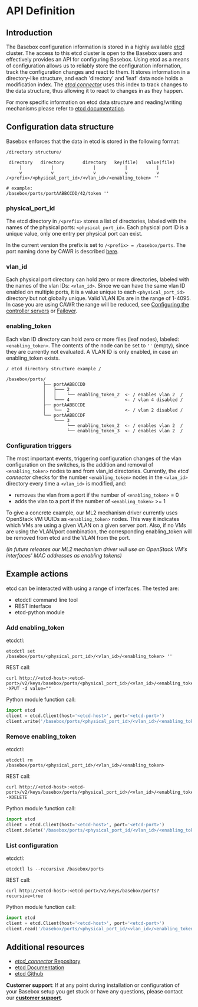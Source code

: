 # API Definition

## Introduction
The Basebox configuration information is stored in a highly available [etcd][etcd_gh] cluster.
The access to this etcd cluster is open to the Basebox users and effectively provides an API for configuring Basebox.
Using etcd as a means of configuration allows us to reliably store the configuration information, track the configuration changes and react to them.
It stores information in a directory-like structure, and each 'directory' and 'leaf' data node holds a modification index.
The *[etcd connector][etcd_connector]* uses this index to track changes to the data structure, thus allowing it to react to changes in as they happen.

For more specific information on etcd data structure and reading/writing mechanisms please refer to [etcd documentation][etcd_docs].

## Configuration data structure
Basebox enforces that the data in etcd is stored in the following format:

```text
/directory structure/

 directory   directory       directory   key(file)   value(file)
     |           |               |           |           |
     v           v               v           v           v
/<prefix>/<physical_port_id>/<vlan_id>/<enabling_token> ''

# example:
/basebox/ports/portAABBCCDD/42/token ''
```
### physical_port_id
The etcd directory in `/<prefix>` stores a list of directories, labeled with the names of the physical ports: `<physical_port_id>`. Each physical port ID is a unique value, only one entry per physical port can exist.

In the current version the prefix is set to `/<prefix> = /basebox/ports`. The port naming done by CAWR is described [here](introduction_cawr.html#port-mapping).

### vlan_id
Each physical port directory can hold zero or more directories, labeled with the names of the vlan IDs: `<vlan_id>`. Since we can have the same vlan ID enabled on multiple ports, it is a value unique to each `<physical_port_id>` directory but not globally unique. Valid VLAN IDs are in the range of 1-4095. In case you are using CAWR the range will be reduced, see [Configuring the controller servers](setup_physical.html#configuring-the-controller-servers) or [Failover](introduction_cawr.html#failover).

### enabling_token
Each vlan ID directory can hold zero or more files (leaf nodes), labeled: `<enabling_token>`. The contents of the node can be set to `''` (empty), since they are currently not evaluated. A VLAN ID is only enabled, in case an enabling_token exists.

```text
/ etcd directory structure example /

/basebox/ports/
              ├── portAABBCCDD
              │   ├─── 2
              │   │    └── enabling_token_2  <- / enables vlan 2  /
              │   └─── 4                     <- / vlan 4 disabled /
              ├── portAABBCCDE
              │   └──  2                     <- / vlan 2 disabled /
              └── portAABBCCDF
                  └─── 3
                       └── enabling_token_2  <- / enables vlan 2  /
                       └── enabling_token_3  <- / enables vlan 2  /

```

### Configuration triggers
The most important events, triggering configuration changes of the vlan configuration on the switches, is the addition and removal of `<enabling_token>` nodes to and from vlan_id directories. Currently, the *etcd connector* checks for the number `<enabling_token>` nodes in the `<vlan_id>` directory every time a `<vlan_id>` is modified, and:
* removes the vlan from a port if the number of `<enabling_token>` = 0
* adds the vlan to a port if the number of `<enabling_token>` >= 1

To give a concrete example, our ML2 mechanism driver currently uses OpenStack VM UUIDs as `<enabling_token>` nodes. This way it indicates which VMs are using a given VLAN on a given server port. Also, if no VMs are using the VLAN/port combination, the corresponding enabling_token will be removed from etcd and the VLAN from the port.

*(In future releases our ML2 mechanism driver will use an OpenStack VM's interfaces' MAC addresses as enabling tokens)*

## Example actions
etcd can be interacted with using a range of interfaces.
The tested are:
* etcdctl command line tool
* REST interface
* etcd-python module

### Add enabling_token
etcdctl:
```shell
etcdctl set /basebox/ports/<physical_port_id>/<vlan_id>/<enabling_token> ''
```

REST call:
```shell
curl http://<etcd-host>:<etcd-port>/v2/keys/basebox/ports/<physical_port_id>/<vlan_id>/<enabling_token> -XPUT -d value=""
```

Python module function call:
```python
import etcd
client = etcd.Client(host='<etcd-host>', port='<etcd-port>')
client.write('/basebox/ports/<physical_port_id>/<vlan_id>/<enabling_token>', '')
```

### Remove enabling_token
etcdctl:
```shell
etcdctl rm /basebox/ports/<physical_port_id>/<vlan_id>/<enabling_token>
```

REST call:
```shell
curl http://<etcd-host>:<etcd-port>/v2/keys/basebox/ports/<physical_port_id>/<vlan_id>/<enabling_token> -XDELETE
```

Python module function call:
```python
import etcd
client = etcd.Client(host='<etcd-host>', port='<etcd-port>')
client.delete('/basebox/ports/<physical_port_id/<vlan_id>/<enabling_token>')
```

### List configuration
etcdctl:
```shell
etcdctl ls --recursive /basebox/ports
```

REST call:
```shell
curl http://<etcd-host>:<etcd-port>/v2/keys/basebox/ports?recursive=true
```

Python module function call:
```python
import etcd
client = etcd.Client(host='<etcd-host>', port='<etcd-port>')
client.read('/basebox/ports/<physical_port_id/<vlan_id>/<enabling_token>', recursive=True)
```

## Additional resources
* [*etcd_connector* Repository][etcd_connector]
* [etcd Documentation][etcd_docs]
* [etcd Github][etcd_gh]

**Customer support**: If at any point during installation or configuration of your Basebox setup you get stuck or have any questions, please contact our **[customer support](customer_support.html#customer_support)**.

[etcd_docs]: https://github.com/coreos/etcd/blob/master/Documentation/docs.md (etcd Documentation)
[etcd_gh]: https://github.com/coreos/etcd (etcd Github)
[etcd_connector]: https://gitlab.bisdn.de/basebox/etcd_connector (*etcd_connector* repository)
